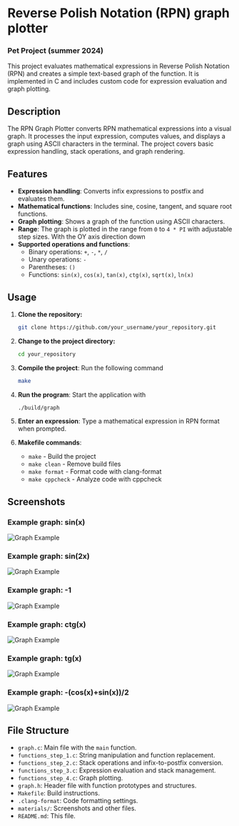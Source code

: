 # Reverse Polish Notation (RPN) graph plotter
### Pet Project (summer 2024)

This project evaluates mathematical expressions in Reverse Polish Notation (RPN) and creates a simple text-based graph of the function. It is implemented in C and includes custom code for expression evaluation and graph plotting.

## Description

The RPN Graph Plotter converts RPN mathematical expressions into a visual graph. It processes the input expression, computes values, and displays a graph using ASCII characters in the terminal. The project covers basic expression handling, stack operations, and graph rendering.

## Features

- **Expression handling**: Converts infix expressions to postfix and evaluates them.
- **Mathematical functions**: Includes sine, cosine, tangent, and square root functions.
- **Graph plotting**: Shows a graph of the function using ASCII characters.
- **Range**: The graph is plotted in the range from `0` to `4 * PI` with adjustable step sizes. With the OY axis direction down
- **Supported operations and functions**:
  - Binary operations: `+`, `-`, `*`, `/`
  - Unary operations: `-`
  - Parentheses: `()`
  - Functions: `sin(x)`, `cos(x)`, `tan(x)`, `ctg(x)`, `sqrt(x)`, `ln(x)`

## Usage

1. **Clone the repository:**
    ```bash
    git clone https://github.com/your_username/your_repository.git
    ```

2. **Change to the project directory:**
    ```bash
    cd your_repository
    ```

3. **Compile the project**: Run the following command
    ```bash
    make
    ```

4. **Run the program**: Start the application with
    ```bash
    ./build/graph
    ```

5. **Enter an expression**: Type a mathematical expression in RPN format when prompted.

6. **Makefile commands**:
    - `make` - Build the project
    - `make clean` - Remove build files
    - `make format` - Format code with clang-format
    - `make cppcheck` - Analyze code with cppcheck

## Screenshots

### Example graph: sin(x)
![Graph Example](./materials/photo_2024-08-23_23-12-21.jpg)
### Example graph: sin(2x)
![Graph Example](./materials/photo_2024-08-23_23-12-26.jpg)
### Example graph: -1
![Graph Example](./materials/photo_2024-08-23_23-12-29.jpg)
### Example graph: ctg(x)
![Graph Example](./materials/photo_2024-08-23_23-12-36.jpg)
### Example graph: tg(x)
![Graph Example](./materials/photo_2024-08-23_23-12-40.jpg)
### Example graph: -(cos(x)+sin(x))/2
![Graph Example](./materials/photo_2024-08-23_23-13-10.jpg)

## File Structure

- `graph.c`: Main file with the `main` function.
- `functions_step_1.c`: String manipulation and function replacement.
- `functions_step_2.c`: Stack operations and infix-to-postfix conversion.
- `functions_step_3.c`: Expression evaluation and stack management.
- `functions_step_4.c`: Graph plotting.
- `graph.h`: Header file with function prototypes and structures.
- `Makefile`: Build instructions.
- `.clang-format`: Code formatting settings.
- `materials/`: Screenshots and other files.
- `README.md`: This file.
